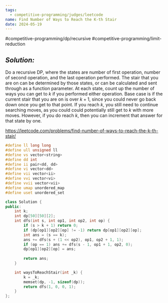 ```yaml
---
tags:
  - competitive-programming/judges/leetcode
name: Find Number of Ways to Reach the K-th Stair
date: 2024-05-19
---
```

#competitive-programming/dp/recursive #competitive-programming/limit-reduction
## _Solution:_
Do a recursive DP, where the states are number of first operation, number of second operation, and the last operation performed. The stair that you are on can be determined by those states, or can be calculated and sent through as a function parameter. At each state, count up the number of ways you can get to $k$ if you performed either operation. Base case is if the current stair that you are on is over $k+1$, since you could never go back down once you get to that point. If you reach $k$, you still need to continue searching moves, as you could could potentially still get to $k$ with more moves. However, if you do reach $k$, then you can increment that answer for that state by one.

https://leetcode.com/problems/find-number-of-ways-to-reach-the-k-th-stair/
```cpp
#define ll long long
#define ull unsigned ll
#define vs vector<string>
#define dd int
#define ii pair<dd, dd>
#define vi vector<dd>
#define vii vector<ii>
#define vvi vector<vi>
#define vvii vector<vii>
#define umap unordered_map
#define uset unordered_set

class Solution {
public:
    int k;
    int dp[50][50][2];
    int dfs(int s, int op1, int op2, int op) {
        if (s > k + 1) return 0;
        if (dp[op1][op2][op] != -1) return dp[op1][op2][op];
        int ans = (s == k);
        ans += dfs(s + (1 << op2), op1, op2 + 1, 1);
        if (op == 1) ans += dfs(s - 1, op1 + 1, op2, 0);
        dp[op1][op2][op] = ans;
        
        return ans;
    }

    int waysToReachStair(int _k) {
        k = _k;
        memset(dp, -1, sizeof(dp));
        return dfs(1, 0, 0, 1);
    }
};
```